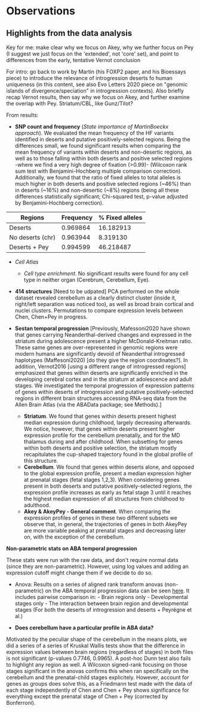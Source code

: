 # Observations
## Highlights from the data analysis
Key for me: make clear why we focus on Akey, why we further focus on Pey (I suggest we just focus on the 'extended', not 'core' set), and point to differences from the early, tentative Vernot conclusion

For intro: go back to work by Martin (his FOXP2 paper, and his Bioessays piece) to introduce the relevance of introgression deserts fo human uniqueness (in this content, see also Evo Letters 2020 piece on "genomic islands of divergence/speciation" in introgression contexts). Also briefly recap Vernot results, then say why we focus on Akey, and further examine the overlap with Pey. Striatum/CBL, like Gunz/Tilot?

From results:

- **SNP count and frequency** (*State importance of MartinBoeckx approach*). We evaluated the mean frequency of the HF variants identified in deserts and putative positively-selected regions. Being the differences small, we found significant results when comparing the mean frequency of variants within deserts and non-desertic regions, as well as to those falling within both deserts and positive selected regions -where we find a very high degree of fixation (>0.99)- (Wilcoxon rank sum test with Benjamini-Hochberg multiple comparison correction). Additionally, we found that the ratio of fixed alleles to total alleles is much higher in both deserts and positive selected regions (~46%) than in deserts (~16%) and non-desertic (~8%) regions (being all these differences statistically significant; Chi-squared test, p-value adjusted by Benjamini-Hochberg correction).

| Regions  | Frequency | % Fixed alleles |
| ------------- | ------------- | ------------- |
| Deserts  | 0.969864  |  16.182913  |
| No deserts (chr)  | 0.963944  | 8.319130  |
| Deserts + Pey  | 0.994599  | 46.218487  |


- *Cell Atlas* 
	+ *Cell type enrichment*. No significant results were found for any cell type in neither organ (Cerebrum, Cerebellum, Eye).

- **414 structures** [Need to be udpated] PCA performed on the whole dataset revealed cerebellum as a clearly distinct cluster (inside it, right/left separation was noticed too), as well as broad brain cortical and nuclei clusters. Permutations to compare expression levels between Chen, Chen+Pey in progress.


- **Sestan temporal progression**  [Previously, Mafessoni2020 have shown that genes carrying Neanderthal-derived changes and expressed in the striatum during adolescence present a higher McDonald-Kreitman ratio. These same genes are over-represented in genomic regions were modern humans are significantly devoid of Neanderthal introgressed haplotypes (Maffesoni2020) [do they give the region coordinates?]. In addition, Vernot2016 [using a different range of introgressed regions] emphasized that genes within deserts are significantly enriched in the developing cerebral cortex and in the striatum at adolescence and adult stages. We investigated the temporal progression of expression patterns of genes within deserts of introgression and putative positively-selected regions in different brain structures accessing RNA-seq data from the Allen Brain Atlas (via the ABAData package; see Methods).] 
  + **Striatum**. We found that genes within deserts present highest median expression during childhood, largely decreasing afterwards. We notice, however, that genes within deserts present higher expression profile for the cerebellum prenatally, and for the MD thalamus during and after childhood. When subsetting for genes within both deserts and positive selection, the striatum mostly recapitulates the cup-shaped trajectory found in the global profile of this structure.
  + **Cerebellum**. We found that genes within deserts alone, and opposed to the global expression profile, present a median expression higher at prenatal stages (fetal stages 1,2,3). When considering genes present in both deserts and putative positively-selected regions, the expression profile increases as early as fetal stage 3 until it reaches the highest median expression of all structures from childhood to adulthood. 
  + **Akey & AkeyPey - General comment**. When comparing the expression profiles of genes in these two different subsets we observe that, in general, the trajectories of genes in both AkeyPey are more variable peaking at prenatal stages and decreasing later on, with the exception of the cerebellum. 


**Non-parametric stats on ABA temporal progression**

These stats were run with the raw data, and don't require normal data (since they are non-parametric). However, using log values and adding an expression cutoff might change them if we decide to do so.
	
  + Anova: Results on a series of aligned rank transform anovas (non-parametric) on the ABA temporal progression data can be seen [here](https://github.com/jjaa-mp/raul_tesina/tree/master/0.code/R_scripts/output/anova). It includes pairwise comparison in:
		- Brain regions only
		- Developmental stages only
		- The interaction between brain region and developmental stages
	(For both the deserts of introgression and deserts + Peyrégne et al.)

- **Does cerebellum have a particular profile in ABA data?**

Motivated by the peculiar shape of the cerebellum in the means plots, we did a series of a series of Kruskal Wallis tests show that the difference in expression values between brain regions (regardless of stages) in both files is not significant (p-values 0.7746, 0.9965). A post-hoc Dunn test also fails to highlight any region as well. A Wilcoxon signed-rank focusing on those stages significant in the anovas confirms this when ran specifically on the cerebellum and the prenatal-child stages explicitely. However, account for genes as groups does solve this, as a Friedmann test made with the data of each stage independently of Chen and Chen + Pey shows significance for everything except the prenatal stage of Chen + Pey (corrected by Bonferroni). 

